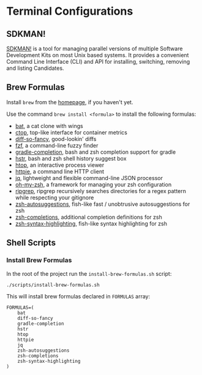 # Terminal Configurations

## SDKMAN!

[SDKMAN!](https://sdkman.io/install) is a tool for managing parallel versions of multiple Software Development Kits on most Unix based systems. It provides a convenient Command Line Interface (CLI) and API for installing, switching, removing and listing Candidates.

## Brew Formulas

Install `brew` from the [homepage](https://brew.sh), if you haven't yet.

Use the command `brew install <formula>` to install the following formulas:

* [bat](https://github.com/sharkdp/bat), a cat clone with wings
* [ctop](https://github.com/bcicen/ctop), top-like interface for container metrics 
* [diff-so-fancy](https://github.com/so-fancy/diff-so-fancy), good-lookin' diffs
* [fzf](https://github.com/junegunn/fzf), a command-line fuzzy finder 
* [gradle-completion](https://github.com/gradle/gradle-completion), bash and zsh completion support for gradle
* [hstr](https://github.com/dvorka/hstr), bash and zsh shell history suggest box
* [htop](https://github.com/hishamhm/htop), an interactive process viewer
* [httpie](https://httpie.org), a command line HTTP client
* [jq](https://stedolan.github.io/jq), lightweight and flexible command-line JSON processor
* [oh-my-zsh](https://github.com/robbyrussell/oh-my-zsh), a framework for managing your zsh configuration
* [ripgrep](https://github.com/BurntSushi/ripgrep), ripgrep recursively searches directories for a regex pattern while respecting your gitignore
* [zsh-autosuggestions](https://github.com/zsh-users/zsh-autosuggestions), fish-like fast / unobtrusive autosuggestions for zsh
* [zsh-completions](https://github.com/zsh-users/zsh-completions), additional completion definitions for zsh
* [zsh-syntax-highlighting](https://github.com/zsh-users/zsh-syntax-highlighting), fish-like syntax highlighting for zsh

## Shell Scripts

### Install Brew Formulas

In the root of the project run the `install-brew-formulas.sh` script:

```
./scripts/install-brew-formulas.sh
```

This will install brew formulas declared in `FORMULAS` array:

```
FORMULAS=(
    bat
    diff-so-fancy
    gradle-completion
    hstr
    htop
    httpie
    jq
    zsh-autosuggestions
    zsh-completions
    zsh-syntax-highlighting
)
```